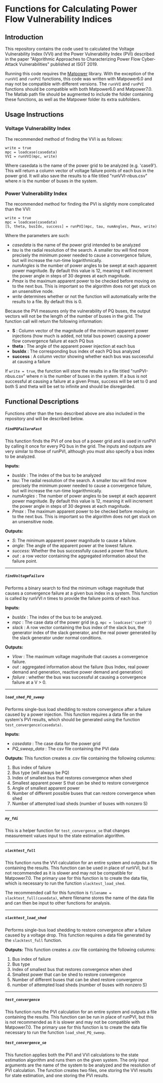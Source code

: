 # Functions for Calculating Power Flow Vulnerability Indices

## Introduction
This repository contains the code used to calculated the Voltage Vulnerability Index \(VVI\) and the Power Vulnerability Index \(PVI\) described in the paper "Algorithmic Approaches to Characterizing Power Flow Cyber-Attack Vulnerabilities" published at ISGT 2019.

Running this code requires the [Matpower](https://matpower.org/download/all-releases/) library. With the exception of the `runVVI` and `runPVI` functions, this code was written with Matpower6.0 and may not be compatible with different versions. The `runVVI` and `runPVI` functions should be compatible with both Matpower6.0 and Matpower7.0. The Matlab path file should be augmented to include the folder containing these functions, as well as the Matpower folder its extra subfolders.

## Usage Instructions
### Voltage Vulnerability Index
The recommended method of finding the VVI is as follows:
```
write = true
mpc = loadcase(casedata)
VVI = runVVI(mpc, write)
```
Where casedata is the name of the power grid to be analyzed \(e.g. 'case9'\). This will return a column vector of voltage failure points of each bus in the power grid. It will also save the results to a file titled "runVVI-*n*bus.csv" where *n* is the number of buses in the system.

### Power Vulnerability Index
The recommended method for finding the PVI is slightly more complicated than the VVI:
```
write = true
mpc = loadcase(casedata)
[S, theta, busIdx, success] = runPVI(mpc, tau, numAngles, Pmax, write)
```
Where the parameters are such:
- *casedata* is the name of the power grid intended to be analyzed
- *tau* is the radial resolution of the search. A smaller *tau* will find more precisely the minimum power needed to cause a convergence failure, but will increase the run-time logarithmically.
- *numAngles* is the number of power angles to be swept at each apparent power magnitude. By default this value is 12, meaning it will increment the power angle in steps of 30 degrees at each magnitude.
- *Pmax* is the maximum apparent power to be checked before moving on to the next bus. This is important so the algorithm does not get stuck on an unsensitive node. 
- *write* determines whether or not the function will automatically write the results to a file. By default this is 0. 

Because the PVI measures only the vulnerability of PQ buses, the output vectors will not be the length of the number of buses in the grid. The function call will return the following information:
- **S** : Column vector of the magnitude of the minimum apparent power injections \(how much is added, not total bus power\) causing a power flow convergence failure at each PQ bus
- **theta** : The angle of the apparent power injection at each bus
- **busIdx** : The corresponding bus index of each PQ bus analyzed
- **success** : A column vector showing whether each bus was successful at causing a failure

If `write = true`, the function will store the results in a file titled "runPVI-*n*bus.csv" where *n* is the number of buses in the system. If a bus is not successful at causing a failure at a given Pmax, success will be set to 0 and both S and theta will be set to infinite and should be disregarded.

## Functional Descriptions
Functions other than the two described above are also included in the repository and will be described below.

##### `findPQFailureFast`
This function finds the PVI of one bus of a power grid and is used in runPVI by calling it once for every PQ bus in the grid. The inputs and outputs are very similar to those of runPVI, although you must also specify a bus index to be analyzed. 

**Inputs:**
- *busIdx* : The index of the bus to be analyzed
- *tau*: The radial resolution of the search. A smaller *tau* will find more precisely the minimum power needed to cause a convergence failure, but will increase the run-time logarithmically.
- *numAngles* : The number of power angles to be swept at each apparent power magnitude. By default this value is 12, meaning it will increment the power angle in steps of 30 degrees at each magnitude.
- *Pmax* : The maximum apparent power to be checked before moving on to the next bus. This is important so the algorithm does not get stuck on an unsensitive node. 

**Outputs:**
- *S*: The minimum apparent power magnitude to cause a failure.
- *angle*: The angle of the apparent power at the lowest failure.
- *success*: Whether the bus successfully caused a power flow failure.
- *out* : a row vector containing the aggregated information about the failure point.

---

##### `findVoltageFailure`
Performs a binary search to find the minimum voltage magnitude that causes a convergence failure at a given bus index in a system. This function is called by runVVI *n* times to provide the failure points of each bus. 

**Inputs:**
- *busIdx* : The index of the bus to be analyzed.
- *mpc* : The case data of the power grid \(e.g. `mpc = loadcase('case9')`\)
- *slack* : A row vector containing the bus index of the slack bus, the generator index of the slack generator, and the real power generated by the slack generator under normal conditions.

**Outputs:**
- *Vlow* : The maximum voltage magnitude that causes a convergence failure.
- *out* : aggregated information about the failure \(bus Index, real power demand and generation, reactive power demand and generation\)
- *failure* : whether the bus was successful at causing a convergence failure at a V > 0.

---

##### `load_shed_PQ_sweep`
Performs single-bus load shedding to restore convergence after a failure caused by a power injection. This function requires a data file on the system's PVI results, which should be generated using the function `test_convergence(casedata)`.

**Inputs:**
- *casedata* : The case data for the power grid
- *PQ_sweep_data* : The csv file containing the PVI data

**Outputs:** This function creates a .csv file containing the following columns:
1) Bus index of failure
2) Bus type (will always be PQ)
3) Index of smallest bus that restores convergence when shed
4) Smallest apparent power S that can be shed to restore convergence
5) Angle of smallest apparent power
6) Number of different possible buses that can restore convergence when shed
7) Number of attempted load sheds (number of buses with nonzero S)

---

##### `my_fdi`
This is a helper function for `test_convergence_se` that changes measurement values input to the state estimation algorithm.

---

##### `slacktest_full`
This function runs the VVI calculation for an entire system and outputs a file containing the results. This function can be used in place of runVVI, but is not recommended as it is slower and may not be compatible for Matpower7.0. The primary use for this function is to create the data file, which is necessary to run the function `slacktest_load_shed`.

The recommended call for this function is `filename = slacktest_full(casedata)`, where filename stores the name of the data file and can then be input to other functions for analysis. 

---

##### `slacktest_load_shed`
Performs single-bus load shedding to restore convergence after a failure caused by a voltage drop. This function requires a data file generated by the `slacktest_full` function. 

**Outputs:** This function creates a .csv file containing the following columns:
1) Bus index of failure
2) Bus type
3) Index of smallest bus that restores convergence when shed
4) Smallest power that can be shed to restore convergence
5) Number of different buses that can be shed restore convergence
6) number of attempted load sheds (number of buses with nonzero S)

---

##### `test_convergence`
This function runs the PVI calculation for an entire system and outputs a file containing the results. This function can be run in place of runPVI, but this is not recommended as it is slower and may not be compatible with Matpower7.0. The primary use for this function is to create the data file necessary to run the function `load_shed_PQ_sweep`.

##### `test_convergence_se`
This function applies both the PVI and VVI calculations to the state estimation algorithm and runs them on the given system. The only input arguments are the name of the system to be analyzed and the resolution of PVI calculation. The function creates two files, one storing the VVI results for state estimation, and one storing the PVI results.  
